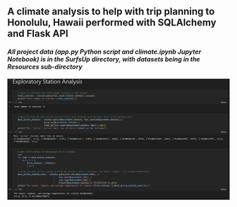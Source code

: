 ## A climate analysis to help with trip planning to Honolulu, Hawaii performed with SQLAlchemy and Flask API

#### *All project data (app.py Python script and climate.ipynb Jupyter Notebook) is in the SurfsUp directory, with datasets being in the Resources sub-directory*


![Screenshot](screenshot.png)
